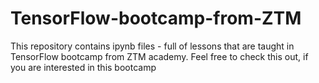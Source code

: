 # TensorFlow-bootcamp-from-ZTM
This repository contains ipynb files - full of lessons that are taught in TensorFlow bootcamp from ZTM academy. Feel free to check this out, if you are interested in this bootcamp
